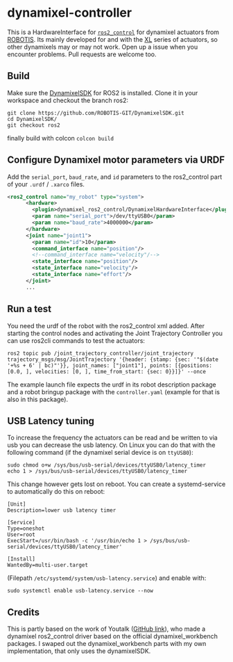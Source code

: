 # dynamixel-controller
This is a HardwareInterface for [`ros2_control`](https://github.com/ros-controls/ros2_control) for dynamixel actuators from [ROBOTIS](http://en.robotis.com/). Its mainly developed for and with the [XL](http://en.robotis.com/shop_en/list.php?ca_id=202030) series of actuators,
so other dynamixels may or may not work. Open up a issue when you encounter problems. Pull requests
are welcome too.

## Build
Make sure the [DynamixelSDK](https://github.com/ROBOTIS-GIT/DynamixelSDK) for ROS2 is installed.
Clone it in your workspace and checkout the branch ros2:
```
git clone https://github.com/ROBOTIS-GIT/DynamixelSDK.git
cd DynamixelSDK/
git checkout ros2
```
finally build with colcon
`colcon build`

## Configure Dynamixel motor parameters via URDF

Add the `serial_port`, `baud_rate`, and `id` parameters to the ros2_control part of your `.urdf` / `.xarco` files.

```xml
<ros2_control name="my_robot" type="system">
      <hardware>
        <plugin>dynamixel_ros2_control/DynamixelHardwareInterface</plugin>
        <param name="serial_port">/dev/ttyUSB0</param>
        <param name="baud_rate">4000000</param>
      </hardware>
      <joint name="joint1">
        <param name="id">10</param>
        <command_interface name="position"/>
        <!--command_interface name="velocity"/-->
        <state_interface name="position"/>
        <state_interface name="velocity"/>
        <state_interface name="effort"/>
      </joint>
      ...
```
## Run a test
You need the urdf of the robot with the ros2_control xml added.
After starting the control nodes and activating the Joint Trajectory Controller you can use ros2cli commands to test the actuators:
```
ros2 topic pub /joint_trajectory_controller/joint_trajectory trajectory_msgs/msg/JointTrajectory '{header: {stamp: {sec: '"$(date '+%s + 6' | bc)"'}}, joint_names: ["joint1"], points: [{positions: [0.0, ], velocities: [0, ], time_from_start: {sec: 0}}]}' --once
```
The example launch file expects the urdf in its robot description package and a robot bringup package with the `controller.yaml` (example for that is also in this package).

## USB Latency tuning

To increase the frequency the actuators can be read and be written to via usb you can decrease the usb latency. On Linux you can do that with the following command (if the dynamixel serial device is on `ttyUSB0`):
```
sudo chmod o+w /sys/bus/usb-serial/devices/ttyUSB0/latency_timer
echo 1 > /sys/bus/usb-serial/devices/ttyUSB0/latency_timer
```

This change however gets lost on reboot. You can create a systemd-service to automatically do this on reboot:
```
[Unit]
Description=lower usb latency timer

[Service]
Type=oneshot
User=root
ExecStart=/usr/bin/bash -c '/usr/bin/echo 1 > /sys/bus/usb-serial/devices/ttyUSB0/latency_timer'

[Install]
WantedBy=multi-user.target
```
(Filepath `/etc/systemd/system/usb-latency.service`)
and enable with:
```
sudo systemctl enable usb-latency.service --now
```

## Credits
This is partly based on the work of Youtalk ([GitHub link](https://github.com/youtalk/dynamixel_control)), who made a dynamixel ros2_control driver based on the official dynamixel_workbench packages.
I swaped out the dynamixel_workbench parts with my own implementation, that only uses the dynamixelSDK.
